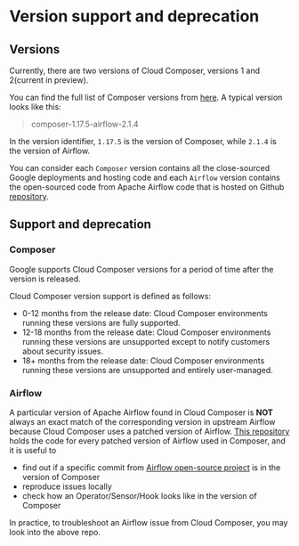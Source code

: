 # Version support and deprecation

## Versions
Currently, there are two versions of Cloud Composer, versions 1 and 2(current in preview).

You can find the full list of Composer versions from [here](https://cloud.google.com/composer/docs/concepts/versioning/composer-versions). A typical version looks like this:

> composer-1.17.5-airflow-2.1.4

In the version identifier, `1.17.5` is the version of Composer, while `2.1.4` is the version of Airflow.

You can consider each `Composer` version contains all the close-sourced Google deployments and hosting code and each `Airflow` version contains the open-sourced code from Apache Airflow code that is hosted on Github [repository](https://github.com/apache/airflow).

## Support and deprecation

### Composer
Google supports Cloud Composer versions for a period of time after the version is released. 

Cloud Composer version support is defined as follows:

- 0-12 months from the release date: Cloud Composer environments running these versions are fully supported.
- 12-18 months from the release date: Cloud Composer environments running these versions are unsupported except to notify customers about security issues.
- 18+ months from the release date: Cloud Composer environments running these versions are unsupported and entirely user-managed.

### Airflow
A particular version of Apache Airflow found in Cloud Composer is **NOT** always an exact match of the corresponding version in upstream Airflow because Cloud Composer uses a patched version of Airflow.
[This repository](https://github.com/GoogleCloudPlatform/composer-airflow/tree/2.0.2) holds the code for every patched version of Airflow used in Composer, and it is useful to 
- find out if a specific commit from [Airflow open-source project](https://github.com/apache/airflow) is in the version of Composer
- reproduce issues locally
- check how an Operator/Sensor/Hook looks like in the version of Composer

In practice, to troubleshoot an Airflow issue from Cloud Composer, you may look into the above repo.
